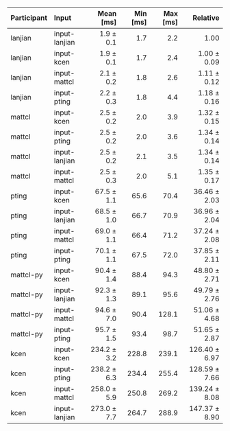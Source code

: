 | Participant | Input | Mean [ms] | Min [ms] | Max [ms] | Relative |
|:---|:---|---:|---:|---:|---:|
| lanjian | input-lanjian | 1.9 ± 0.1 | 1.7 | 2.2 | 1.00 |
| lanjian | input-kcen | 1.9 ± 0.1 | 1.7 | 2.4 | 1.00 ± 0.09 |
| lanjian | input-mattcl | 2.1 ± 0.2 | 1.8 | 2.6 | 1.11 ± 0.12 |
| lanjian | input-pting | 2.2 ± 0.3 | 1.8 | 4.4 | 1.18 ± 0.16 |
| mattcl | input-kcen | 2.5 ± 0.2 | 2.0 | 3.9 | 1.32 ± 0.15 |
| mattcl | input-pting | 2.5 ± 0.2 | 2.0 | 3.6 | 1.34 ± 0.14 |
| mattcl | input-lanjian | 2.5 ± 0.2 | 2.1 | 3.5 | 1.34 ± 0.14 |
| mattcl | input-mattcl | 2.5 ± 0.3 | 2.0 | 5.1 | 1.35 ± 0.17 |
| pting | input-kcen | 67.5 ± 1.1 | 65.6 | 70.4 | 36.46 ± 2.03 |
| pting | input-lanjian | 68.5 ± 1.0 | 66.7 | 70.9 | 36.96 ± 2.04 |
| pting | input-mattcl | 69.0 ± 1.1 | 66.4 | 71.2 | 37.24 ± 2.08 |
| pting | input-pting | 70.1 ± 1.1 | 67.5 | 72.0 | 37.85 ± 2.11 |
| mattcl-py | input-kcen | 90.4 ± 1.4 | 88.4 | 94.3 | 48.80 ± 2.71 |
| mattcl-py | input-lanjian | 92.3 ± 1.3 | 89.1 | 95.6 | 49.79 ± 2.76 |
| mattcl-py | input-mattcl | 94.6 ± 7.0 | 90.4 | 128.1 | 51.06 ± 4.68 |
| mattcl-py | input-pting | 95.7 ± 1.5 | 93.4 | 98.7 | 51.65 ± 2.87 |
| kcen | input-kcen | 234.2 ± 3.2 | 228.8 | 239.1 | 126.40 ± 6.97 |
| kcen | input-pting | 238.2 ± 6.3 | 234.4 | 255.4 | 128.59 ± 7.66 |
| kcen | input-mattcl | 258.0 ± 5.9 | 250.8 | 269.2 | 139.24 ± 8.08 |
| kcen | input-lanjian | 273.0 ± 7.7 | 264.7 | 288.9 | 147.37 ± 8.90 |
